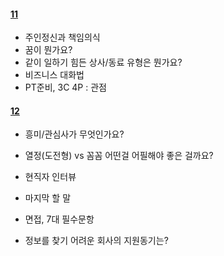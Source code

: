 #### [11](#11)

- 주인정신과 책임의식
- 꿈이 뭔가요?
- 같이 일하기 힘든 상사/동료 유형은 뭔가요?
- 비즈니스 대화법
- PT준비, 3C 4P : 관점



#### [12](12)

- 흥미/관심사가 무엇인가요?

- 열정(도전형) vs 꼼꼼 어떤걸 어필해야 좋은 걸까요?

- 현직자 인터뷰
- 마지막 할 말
- 면접, 7대 필수문항
- 정보를 찾기 어려운 회사의 지원동기는?